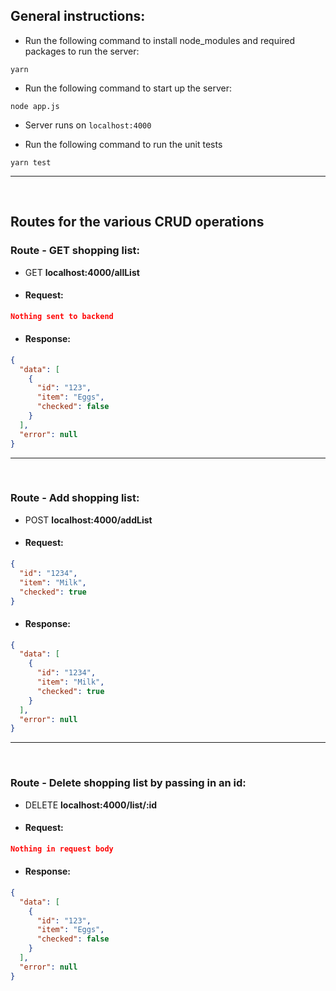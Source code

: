## General instructions:

- Run the following command to install node_modules and required packages to run the server:
```
yarn 
```

- Run the following command to start up the server:
```
node app.js
```

- Server runs on `localhost:4000`

- Run the following command to run the unit tests
```
yarn test
```
---

&nbsp;

## Routes for the various CRUD operations

### Route - GET shopping list:

- GET **localhost:4000/allList**

- #### Request:

```json
Nothing sent to backend
```

- #### Response:

```json
{
  "data": [
    {
      "id": "123",
      "item": "Eggs",
      "checked": false
    }
  ],
  "error": null
}
```

---

&nbsp;

### Route - Add shopping list:

- POST **localhost:4000/addList**
- #### Request:

```json
{
  "id": "1234",
  "item": "Milk",
  "checked": true
}
```

- #### Response:

```json
{
  "data": [
    {
      "id": "1234",
      "item": "Milk",
      "checked": true
    }
  ],
  "error": null
}
```

---

&nbsp;

### Route - Delete shopping list by passing in an id:

- DELETE **localhost:4000/list/:id**
- #### Request:

```json
Nothing in request body
```

- #### Response:

```json
{
  "data": [
    {
      "id": "123",
      "item": "Eggs",
      "checked": false
    }
  ],
  "error": null
}
```
